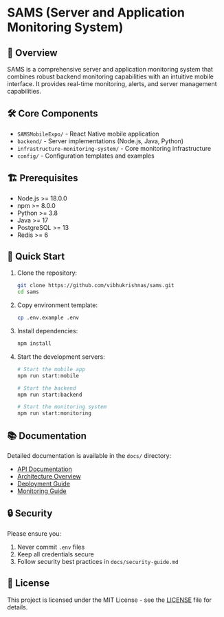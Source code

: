 # SAMS (Server and Application Monitoring System)

## 🚀 Overview

SAMS is a comprehensive server and application monitoring system that combines robust backend monitoring capabilities with an intuitive mobile interface. It provides real-time monitoring, alerts, and server management capabilities.

## 🛠️ Core Components

- `SAMSMobileExpo/` - React Native mobile application
- `backend/` - Server implementations (Node.js, Java, Python)
- `infrastructure-monitoring-system/` - Core monitoring infrastructure
- `config/` - Configuration templates and examples

## 🏗️ Prerequisites

- Node.js >= 18.0.0
- npm >= 8.0.0
- Python >= 3.8
- Java >= 17
- PostgreSQL >= 13
- Redis >= 6

## 🚀 Quick Start

1. Clone the repository:
   ```bash
   git clone https://github.com/vibhukrishnas/sams.git
   cd sams
   ```

2. Copy environment template:
   ```bash
   cp .env.example .env
   ```

3. Install dependencies:
   ```bash
   npm install
   ```

4. Start the development servers:
   ```bash
   # Start the mobile app
   npm run start:mobile

   # Start the backend
   npm run start:backend

   # Start the monitoring system
   npm run start:monitoring
   ```

## 📚 Documentation

Detailed documentation is available in the `docs/` directory:

- [API Documentation](docs/API_DOCUMENTATION_README.md)
- [Architecture Overview](docs/architecture.md)
- [Deployment Guide](docs/production-deployment-guide.md)
- [Monitoring Guide](docs/monitoring-guide.md)

## 🔒 Security

Please ensure you:
1. Never commit `.env` files
2. Keep all credentials secure
3. Follow security best practices in `docs/security-guide.md`

## 📄 License

This project is licensed under the MIT License - see the [LICENSE](LICENSE) file for details.
